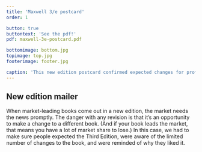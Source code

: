 ```yaml
---
title: 'Maxwell 3/e postcard'
order: 1

button: true
buttontext: 'See the pdf!'
pdf: maxwell-3e-postcard.pdf

bottomimage: bottom.jpg
topimage: top.jpg
footerimage: footer.jpg

caption: 'This new edition postcard confirmed expected changes for professors.'
---
```


## New edition mailer
When market-leading books come out in a new edition, the market needs the news promptly. The danger with any revision is that it’s an opportunity to make a change to a different book. (And if your book leads the market, that means you have a lot of market share to lose.) In this case, we had to make sure people expected the Third Edition, were aware of the limited number of changes to the book, and were reminded of why they liked it.